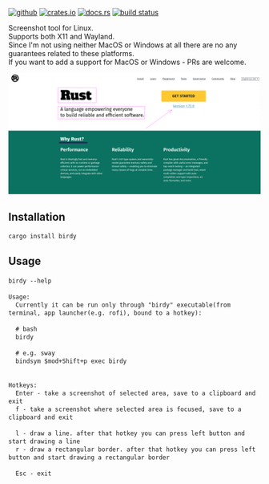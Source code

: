 [<img alt="github" src="https://img.shields.io/badge/github-kakoc/birdy?style=for-the-badge&labelColor=555555&logo=github" height="20">](https://github.com/kakoc/birdy)
[<img alt="crates.io" src="https://img.shields.io/crates/v/birdy.svg?style=for-the-badge&color=fc8d62&logo=rust" height="20">](https://crates.io/crates/birdy)
[<img alt="docs.rs" src="https://img.shields.io/badge/docs.rs-66c2a5?style=for-the-badge&labelColor=555555&logoColor=white&logo=docs.rs" height="20">](https://docs.rs/birdy/latest/birdy)
[<img alt="build status" src="https://img.shields.io/github/actions/workflow/status/kakoc/birdy/rust.yml?branch=main&style=for-the-badge" height="20">](https://github.com/kakoc/birdy/actions/workflows/rust.yml)

Screenshot tool for Linux.  
Supports both X11 and Wayland.  
Since I'm not using neither MacOS or Windows at all there are no any guarantees related to these platforms.  
If you want to add a support for MacOS or Windows - PRs are welcome.  

![image info](./assets/demo/demo.png)

## Installation

```bash
cargo install birdy
```

## Usage

```
birdy --help

Usage: 
  Currently it can be run only through "birdy" executable(from terminal, app launcher(e.g. rofi), bound to a hotkey):

  # bash
  birdy

  # e.g. sway
  bindsym $mod+Shift+p exec birdy


Hotkeys:
  Enter - take a screenshot of selected area, save to a clipboard and exit
  f - take a screenshot where selected area is focused, save to a clipboard and exit

  l - draw a line. after that hotkey you can press left button and start drawing a line
  r - draw a rectangular border. after that hotkey you can press left button and start drawing a rectangular border

  Esc - exit
```
